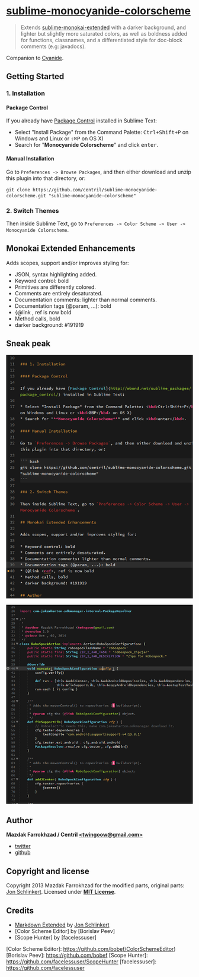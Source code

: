 # [sublime-monocyanide-colorscheme]

> Extends [sublime-monokai-extended] with a darker background, and lighter but slightly
> more saturated colors, as well as boldness added for functions, classnames,
> and a differentiated style for doc-block comments (e.g: javadocs).

Companion to [Cyanide].

## Getting Started

### 1. Installation

#### Package Control

If you already have [Package Control] installed in Sublime Text:

* Select "Install Package" from the Command Palette: <kbd>Ctrl+Shift+P</kbd> on Windows and Linux or <kbd>⇧⌘P</kbd> on OS X)
* Search for "**Monocyanide Colorscheme**" and click <kbd>enter</kbd>.

#### Manual Installation

Go to `Preferences -> Browse Packages`, and then either download and unzip this plugin into that directory, or:

```shell
git clone https://github.com/centril/sublime-monocyanide-colorscheme.git "sublime-monocyanide-colorscheme"
```

### 2. Switch Themes

Then inside Sublime Text, go to `Preferences -> Color Scheme -> User -> Monocyanide Colorscheme`.

## Monokai Extended Enhancements

Adds scopes, support and/or improves styling for:

* JSON, syntax highlighting added.
* Keyword control: bold
* Primitives are differently colored.
* Comments are entirely desaturated.
* Documentation comments: lighter than normal comments.
* Documentation tags (@param, ...): bold
* {@link <ref>, ref is now bold
* Method calls, bold
* darker background: #191919

## Sneak peak

![screenshot: README.md]

![screenshot: groovy]

## Author

**Mazdak Farrokhzad / Centril [&lt;twingoow@gmail.com&gt;]**

+ [twitter]
+ [github]

## Copyright and license

Copyright 2013 Mazdak Farrokhzad for the modified parts, original parts: [Jon Schlinkert]. Licensed under **[MIT License]**.

## Credits

+ [Markdown Extended][sublime-monokai-extended] by [Jon Schlinkert]
+ [Color Scheme Editor] by [Borislav Peev]
+ [Scope Hunter] by [facelessuser]

<!-- references -->

[sublime-monocyanide-colorscheme]: https://github.com/centril/sublime-monocyanide-colorscheme
[sublime-monokai-extended]: https://github.com/jonschlinkert/sublime-monokai-extended
[Cyanide]: https://github.com/lefoy/cyanide-theme
[Package Control]: http://wbond.net/sublime_packages/package_control/

[screenshot: README.md]: https://github.com/Centril/sublime-monocyanide-colorscheme/blob/screenshots/readme.md.png?raw=true "This readme.md file"
[screenshot: groovy]: https://github.com/Centril/sublime-monocyanide-colorscheme/blob/screenshots/groovy.png?raw=true "A .groovy file"

[twitter]: http://twitter.com/CenoRIX
[github]: http://github.com/centril
[&lt;twingoow@gmail.com&gt;]: mailto:twingoow@gmail.com

[MIT License]: LICENSE.md

[Jon Schlinkert]: https://github.com/jonschlinkert
[Color Scheme Editor]: https://github.com/bobef/ColorSchemeEditor)
[Borislav Peev]: https://github.com/bobef
[Scope Hunter]: https://github.com/facelessuser/ScopeHunter
[facelessuser]: https://github.com/facelessuser

<!-- references -->